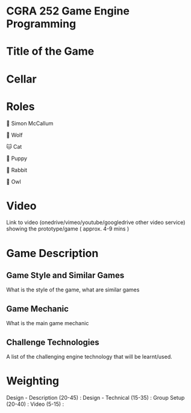 # CGRA 252 Game Engine Programming

# Title of the Game

# Cellar

# Roles
🐻 Simon McCallum

🐺 Wolf

🐱 Cat

🐶 Puppy

🐰 Rabbit

🦉 Owl

# Video
Link to video (onedrive/vimeo/youtube/googledrive other video service) showing the prototype/game ( approx. 4-9 mins )

# Game Description

## Game Style and Similar Games
What is the style of the game, what are similar games

## Game Mechanic
What is the main game mechanic

## Challenge Technologies
A list of the challenging engine technology that will be learnt/used.

# Weighting 
Design - Description (20-45)  : 
Design - Technical (15-35)    :
Group Setup (20-40)           : 
Video (5-15)                  : 




